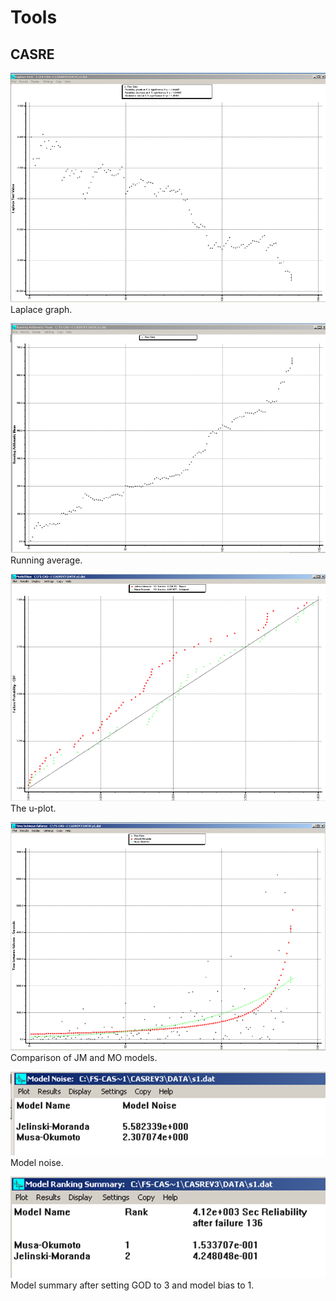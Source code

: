 # Tools

<!--- we just need to take some screenshots for a few of these tools--->

## CASRE

![](img/casre-01-laplace-graph.png)
Laplace graph.

![](img/casre-02-running-average.png)
Running average.

![](img/casre-03-uplot.png)
The u-plot.

![](img/casre-04-jm-mo.png)
Comparison of JM and MO models.

![](img/casre-05.png)
Model noise.

![](img/casre-06.png)
Model summary after setting GOD to 3 and model bias to 1.

